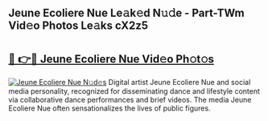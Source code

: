 ## Jeune Ecoliere Nue Le𝚊k𝚎d N𝚞𝚍e - Part-TWm Vid𝚎o Photos Le𝚊ks cX2z5

# <h2><a href="http://fb5j63.evod.top/?m=Jeune+Ecoliere+Nue">🔗 👉🔴 Jeune Ecoliere Nue Vid𝚎o Ph𝚘t𝚘s</a></h2>

[![Jeune Ecoliere Nue N𝚞d𝚎s](https://i.imgur.com/8V9OHl7.gif)](http://fb5j63.evod.top/?m=Jeune+Ecoliere+Nue)
Digital artist Jeune Ecoliere Nue and social media personality, recognized for disseminating dance and lifestyle content via collaborative dance performances and brief videos. The media Jeune Ecoliere Nue often sensationalizes the lives of public figures. 
